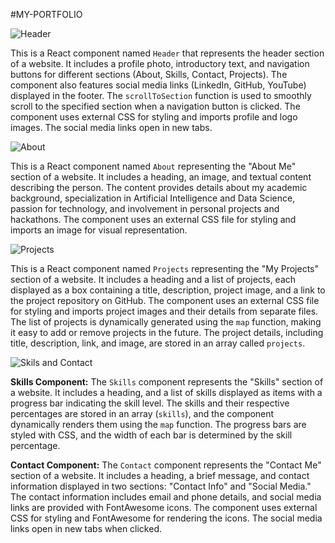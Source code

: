 #MY-PORTFOLIO


![Header](https://github.com/Rohinikiet/my_portfolio/assets/96356862/7b757508-69c1-4936-9577-074872c5236f)

This is a React component named `Header` that represents the header section of a website. It includes a profile photo, introductory text, and navigation buttons for different sections (About, Skills, Contact, Projects). The component also features social media links (LinkedIn, GitHub, YouTube) displayed in the footer. The `scrollToSection` function is used to smoothly scroll to the specified section when a navigation button is clicked. The component uses external CSS for styling and imports profile and logo images. The social media links open in new tabs.

![About](https://github.com/Rohinikiet/my_portfolio/assets/96356862/2fc373a6-3959-47cc-8db9-1d7a985ac64a)

This is a React component named `About` representing the "About Me" section of a website. It includes a heading, an image, and textual content describing the person. The content provides details about my academic background, specialization in Artificial Intelligence and Data Science, passion for technology, and involvement in personal projects and hackathons. The component uses an external CSS file for styling and imports an image for visual representation.

![Projects](https://github.com/Rohinikiet/my_portfolio/assets/96356862/63d09f91-0772-439f-82c1-b8eeb87b3a03)


This is a React component named `Projects` representing the "My Projects" section of a website. It includes a heading and a list of projects, each displayed as a box containing a title, description, project image, and a link to the project repository on GitHub. The component uses an external CSS file for styling and imports project images and their details from separate files. The list of projects is dynamically generated using the `map` function, making it easy to add or remove projects in the future. The project details, including title, description, link, and image, are stored in an array called `projects`.

![Skils and Contact](https://github.com/Rohinikiet/my_portfolio/assets/96356862/f45a4009-cdf3-463d-81a1-8c68b998fa48)

**Skills Component:**
The `Skills` component represents the "Skills" section of a website. It includes a heading, and a list of skills displayed as items with a progress bar indicating the skill level. The skills and their respective percentages are stored in an array (`skills`), and the component dynamically renders them using the `map` function. The progress bars are styled with CSS, and the width of each bar is determined by the skill percentage.

**Contact Component:**
The `Contact` component represents the "Contact Me" section of a website. It includes a heading, a brief message, and contact information displayed in two sections: "Contact Info" and "Social Media." The contact information includes email and phone details, and social media links are provided with FontAwesome icons. The component uses external CSS for styling and FontAwesome for rendering the icons. The social media links open in new tabs when clicked.
